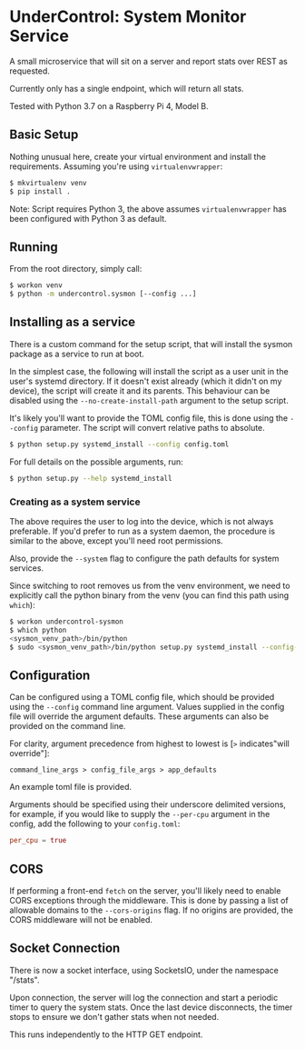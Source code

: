 # UnderControl: System Monitor Service

A small microservice that will sit on a server and report stats over REST as
requested.

Currently only has a single endpoint, which will return all stats.

Tested with Python 3.7 on a Raspberry Pi 4, Model B.

## Basic Setup

Nothing unusual here, create your virtual environment and install the
requirements. Assuming you're using `virtualenvwrapper`:

```bash
$ mkvirtualenv venv
$ pip install .
```

Note: Script requires Python 3, the above assumes `virtualenvwrapper` has
been configured with Python 3 as default.

## Running

From the root directory, simply call:

```bash
$ workon venv
$ python -m undercontrol.sysmon [--config ...]
```

## Installing as a service
There is a custom command for the setup script, that will install the sysmon
package as a service to run at boot.

In the simplest case, the following will install the script as a user unit
in the user's systemd directory. If it doesn't exist already (which it didn't
on my device), the script will create it and its parents. This behaviour
can be disabled using the `--no-create-install-path` argument to the setup
script.

It's likely you'll want to provide the TOML config file, this is done using
the `--config` parameter. The script will convert relative paths to absolute.

```bash
$ python setup.py systemd_install --config config.toml
```

For full details on the possible arguments, run:

```bash
$ python setup.py --help systemd_install
```

### Creating as a system service
The above requires the user to log into the device, which is not always
preferable. If you'd prefer to run as a system daemon, the procedure is
similar to the above, except you'll need root permissions.

Also, provide the `--system` flag to configure the path defaults for
system services.

Since switching to root removes us from the venv environment, we need to
explicitly call the python binary from the venv (you can find this path
using `which`):

```bash
$ workon undercontrol-sysmon
$ which python
<sysmon_venv_path>/bin/python
$ sudo <sysmon_venv_path>/bin/python setup.py systemd_install --config-file config.toml --system
```

## Configuration
Can be configured using a TOML config file, which should be provided using the
`--config` command line argument. Values supplied in the config file will
override the argument defaults. These arguments can also be provided on the
command line.

For clarity, argument precedence from highest to lowest is [`>` indicates"will
override"]:

```
command_line_args > config_file_args > app_defaults
```

An example toml file is provided.

Arguments should be specified using their underscore delimited versions, for
example, if you would like to supply the `--per-cpu` argument in the config,
add the following to your `config.toml`:

```toml
per_cpu = true
```

## CORS
If performing a front-end `fetch` on the server, you'll likely need to enable
CORS exceptions through the middleware. This is done by passing a list of
allowable domains to the `--cors-origins` flag. If no origins are provided,
the CORS middleware will not be enabled.


## Socket Connection
There is now a socket interface, using SocketsIO, under the namespace "/stats".

Upon connection, the server will log the connection and start a periodic timer
to query the system stats. Once the last device disconnects, the timer stops to
ensure we don't gather stats when not needed.

This runs independently to the HTTP GET endpoint.